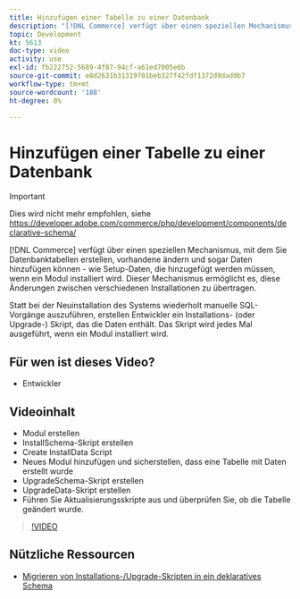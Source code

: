 ```yaml
---
title: Hinzufügen einer Tabelle zu einer Datenbank
description: "[!DNL Commerce] verfügt über einen speziellen Mechanismus, mit dem Sie Datenbanktabellen erstellen, vorhandene ändern und sogar Daten hinzufügen können."
topic: Development
kt: 5613
doc-type: video
activity: use
exl-id: fb222752-5689-4f87-94cf-a61ed7005e6b
source-git-commit: e8d2631b31319701beb327f42fdf1372d9dad9b7
workflow-type: tm+mt
source-wordcount: '188'
ht-degree: 0%

---
```


# Hinzufügen einer Tabelle zu einer Datenbank

>[!IMPORTANT]
>
>Dies wird nicht mehr empfohlen, siehe https://developer.adobe.com/commerce/php/development/components/declarative-schema/


[!DNL Commerce] verfügt über einen speziellen Mechanismus, mit dem Sie Datenbanktabellen erstellen, vorhandene ändern und sogar Daten hinzufügen können - wie Setup-Daten, die hinzugefügt werden müssen, wenn ein Modul installiert wird. Dieser Mechanismus ermöglicht es, diese Änderungen zwischen verschiedenen Installationen zu übertragen.

Statt bei der Neuinstallation des Systems wiederholt manuelle SQL-Vorgänge auszuführen, erstellen Entwickler ein Installations- (oder Upgrade-) Skript, das die Daten enthält. Das Skript wird jedes Mal ausgeführt, wenn ein Modul installiert wird.

## Für wen ist dieses Video?

- Entwickler

## Videoinhalt

- Modul erstellen
- InstallSchema-Skript erstellen
- Create InstallData Script
- Neues Modul hinzufügen und sicherstellen, dass eine Tabelle mit Daten erstellt wurde
- UpgradeSchema-Skript erstellen
- UpgradeData-Skript erstellen
- Führen Sie Aktualisierungsskripte aus und überprüfen Sie, ob die Tabelle geändert wurde.

>[!VIDEO](https://video.tv.adobe.com/v/35791?quality=12&learn=on)

## Nützliche Ressourcen

- [Migrieren von Installations-/Upgrade-Skripten in ein deklaratives Schema](https://developer.adobe.com/commerce/php/development/components/declarative-schema/migration-scripts/)
